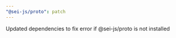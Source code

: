 ```yaml
---
"@sei-js/proto": patch
---
```


Updated dependencies to fix error if @sei-js/proto is not installed
